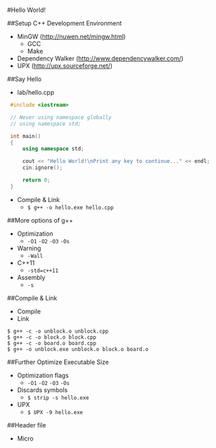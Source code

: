 #Hello World!

##Setup C++ Development Environment
 - MinGW (http://nuwen.net/mingw.html)
   - GCC
   - Make
 - Dependency Walker (http://www.dependencywalker.com/)
 - UPX (http://upx.sourceforge.net/)

##Say Hello
 - lab/hello.cpp
```c++
 #include <iostream>

 // Never using namespace globally
 // using namespace std;

 int main()
 {
     using namespace std;

     cout << "Hello World!\nPrint any key to continue..." << endl;
     cin.ignore();

     return 0;
 }
```
 - Compile & Link
   - `$ g++ -o hello.exe hello.cpp`

##More options of g++
 - Optimization
   - `-O1` `-O2` `-O3` `-Os`
 - Warning
   - `-Wall`
 - C++11
   - `-std=c++11`
 - Assembly
   - `-s`

##Compile & Link
 - Compile
 - Link
```
$ g++ -c -o unblock.o unblock.cpp
$ g++ -c -o block.o block.cpp
$ g++ -c -o board.o board.cpp
$ g++ -o unblock.exe unblock.o block.o board.o
```

##Further Optimize Executable Size
 - Optimization flags
   - `-O1` `-O2` `-O3` `-Os`
 - Discards symbols
   - `$ strip -s hello.exe`
 - UPX
   - `$ UPX -9 hello.exe`

##Header file
 - Micro
